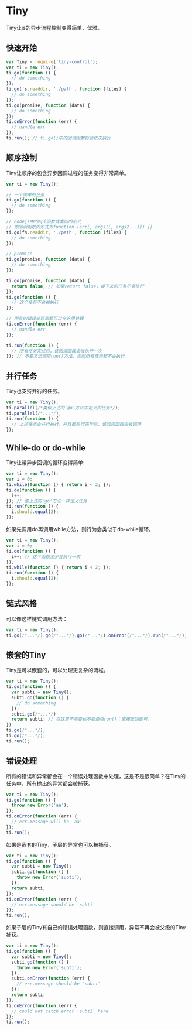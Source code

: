 # Tiny

Tiny让js的异步流程控制变得简单、优雅。

## 快速开始
```javascript
var Tiny = require('tiny-control');
var ti = new Tiny();
ti.go(function () {
  // do something
});
ti.go(fs.readdir, './path', function (files) {
  // do something
});
ti.go(promise, function (data) {
  // do something
});
ti.onError(function (err) {
  // handle err
});
ti.run(); // ti.go()中的回调函数将会依次执行
```

## 顺序控制
Tiny让顺序的包含异步回调过程的任务变得非常简单。
```javascript
var ti = new Tiny();

// 一个简单的任务
ti.go(function () {
  // do something
});

// nodejs中的api函数或类似的形式
// 即回调函数的形式为function (err[, args1[, args2...]]) {}
ti.go(fs.readdir, './path', function (files) {
  // do something
});

// promise
ti.go(promise, function (data) {
  // do something
});

ti.go(promise, function (data) {
  return false; // 如果return false，接下来的任务不会执行
});
ti.go(function () {
  // 这个任务不会被执行
});

// 所有的错误或异常都可以在这里处理
ti.onError(function (err) {
  // handle err
});

ti.run(function () {
  // 所有任务完成后，该回调函数会被执行一次
}); // 不要忘记调用run()方法，否则所有任务都不会执行
```

## 并行任务
Tiny也支持并行的任务。
```javascript
var ti = new Tiny();
ti.parallel(/*类似上述的‘go’方法中定义的任务*/);
ti.parallel(/*...*/);
ti.run(function () {
  // 上述任务会并行执行，并且都执行完毕后，该回调函数会被调用
});
```

## While-do or do-while
Tiny让带异步回调的循环变得简单:
```javascript
var ti = new Tiny();
var i = 0;
ti.while(function () { return i < 2; });
ti.do(function () {
  i++;
}); // 像上述的'go'方法一样定义任务
ti.run(function () {
  i.should.equal(2);
});
```
如果先调用do再调用while方法，则行为会类似于do-while循环。
```javascript
var ti = new Tiny();
var i = 0;
ti.do(function () {
  i++; // 这个函数至少会执行一次
});
ti.while(function () { return i < 2; });
ti.run(function () {
  i.should.equal(2);
});
```

## 链式风格
可以像这样链式调用方法：
```javascript
var ti = new Tiny();
ti.go(/*...*/).go(/*...*/).go(/*...*/).onError(/*...*/).run(/*...*/);
```

## 嵌套的Tiny
Tiny是可以嵌套的，可以处理更复杂的流程。
```javascript
var ti = new Tiny();
ti.go(function () {
  var subti = new Tiny();
  subti.go(function () {
    // do something
  });
  subti.go(/*...*/)
  return subti; // 在这里不需要也不能使用run()；直接返回即可。
})
ti.go(/*...*/);
ti.go(/*...*/);
ti.run();
```

## 错误处理
所有的错误和异常都会在一个错误处理函数中处理，这是不是很简单？在Tiny的任务中，所有抛出的异常都会被捕获。
```javascript
var ti = new Tiny();
ti.go(function () {
  throw new Error('aa');
});
ti.onError(function (err) {
  // err.message will be 'aa'
});
ti.run();
```

如果是嵌套的Tiny，子层的异常也可以被捕获。
```javascript
var ti = new Tiny();
ti.go(function () {
  var subti = new Tiny();
  subti.go(function () {
    throw new Error('subti');
  });
  return subti;
});
ti.onError(function (err) {
  // err.message should be 'subti'
});
ti.run();
```
如果子层的Tiny有自己的错误处理函数，则直接调用，异常不再会被父级的Tiny捕获。
```javascript
var ti = new Tiny();
ti.go(function () {
  var subti = new Tiny();
  subti.go(function () {
    throw new Error('subti');
  });
  subti.onError(function (err) {
    // err.message should be 'subti'
  });
  return subti;
});
ti.onError(function (err) {
  // could not catch error 'subti' here
});
ti.run();
```
